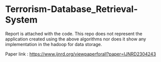 # Terrorism-Database_Retrieval-System


Report is attached with the code.
This repo does not represent the application created using the above algorithms nor does it show any implementation in the hadoop for data storage.

Paper link : https://www.ijnrd.org/viewpaperforall?paper=IJNRD2304243
